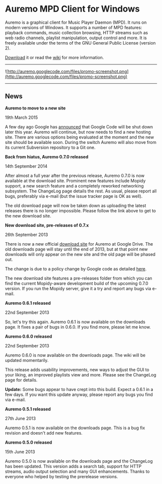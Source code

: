 # Auremo MPD Client for Windows #

Auremo is a graphical client for Music Player Daemon (MPD). It runs on modern versions of Windows. It supports a number of MPD features: playback commands, music collection browsing, HTTP streams such as web radio channels, playlist manipulation, output control and more. It is freely available under the terms of the GNU General Public License (version 2).

[Download](https://drive.google.com/folderview?id=0Bzt-AN6S9mTEa2JHSUl6SXRpOW8) it or read the [wiki](MainPage.md) for more information.


---


![http://auremo.googlecode.com/files/promo-screenshot.png](http://auremo.googlecode.com/files/promo-screenshot.png)


---


## News ##

**Auremo to move to a new site**

19th March 2015

A few day ago Google has [announced](http://google-opensource.blogspot.fi/2015/03/farewell-to-google-code.html) that Google Code will be shut down later this year. Auremo will continue, but now needs to find a new hosting site. There are various options being evaluated at the moment and the new site should be available soon. During the switch Auremo will also move from its current Subversion repository to a Git one.

**Back from hiatus, Auremo 0.7.0 released**

14th September 2014

After almost a full year after the previous release, Auremo 0.7.0 is now available at the download site. Prominent new features include Mopidy support, a new search feature and a completely reworked networking subsystem. The ChangeLog page details the rest. As usual, please report all bugs, preferably via e-mail (but the issue tracker page is OK as well).

The old download page will now be taken down as uploading the latest releases there is no longer impossible. Please follow the link above to get to the new download site.

**New download site, pre-releases of 0.7.x**

26th September 2013

There is now a new official [download site](https://drive.google.com/folderview?id=0Bzt-AN6S9mTEa2JHSUl6SXRpOW8&usp=sharing) for Auremo at Google Drive. The old downloads page will stay until the end of 2013, but at that point new downloads will only appear on the new site and the old page will be phased out.

The change is due to a policy change by Google code as detailed [here](http://google-opensource.blogspot.fi/2013/05/a-change-to-google-code-download-service.html).

The new download site features a pre-releases folder from which you can find the current Mopidy-aware development build of the upcoming 0.7.0 version. If you run the Mopidy server, give it a try and report any bugs via e-mail.

**Auremo 0.6.1 released**

22nd September 2013

So, let's try this again. Auremo 0.6.1 is now available on the downloads page. It fixes a pair of bugs in 0.6.0. If you find more, please let me know.

**Auremo 0.6.0 released**

22nd September 2013

Auremo 0.6.0 is now available on the downloads page. The wiki will be updated momentarily.

This release adds usability improvements, new ways to adjust the GUI to your liking, an improved playlists view and more. Please see the ChangeLog page for details.

**Update:** Some bugs appear to have crept into this build. Expect a 0.6.1 in a few days. If you want this update anyway, please report any bugs you find via e-mail.

**Auremo 0.5.1 released**

27th June 2013

Auremo 0.5.1 is now available on the downloads page. This is a bug fix revision and doesn't add new features.

**Auremo 0.5.0 released**

15th June 2013

Auremo 0.5.0 is now available on the downloads page and the ChangeLog has been updated. This version adds a search tab, support for HTTP streams, audio output selection and many GUI enhancements. Thanks to everyone who helped by testing the prerelease versions.